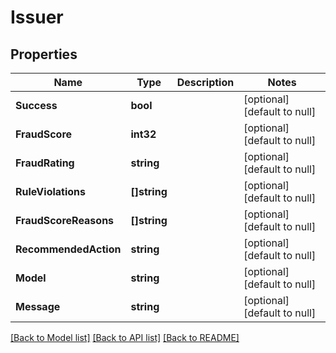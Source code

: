 # Issuer

## Properties
Name | Type | Description | Notes
------------ | ------------- | ------------- | -------------
**Success** | **bool** |  | [optional] [default to null]
**FraudScore** | **int32** |  | [optional] [default to null]
**FraudRating** | **string** |  | [optional] [default to null]
**RuleViolations** | **[]string** |  | [optional] [default to null]
**FraudScoreReasons** | **[]string** |  | [optional] [default to null]
**RecommendedAction** | **string** |  | [optional] [default to null]
**Model** | **string** |  | [optional] [default to null]
**Message** | **string** |  | [optional] [default to null]

[[Back to Model list]](../README.md#documentation-for-models) [[Back to API list]](../README.md#documentation-for-api-endpoints) [[Back to README]](../README.md)


